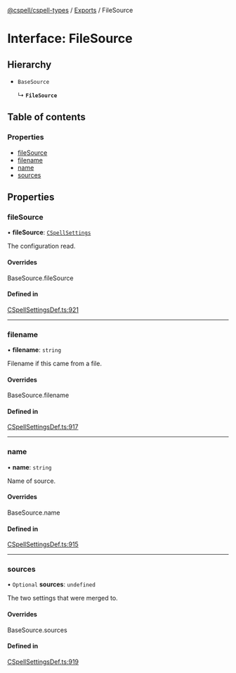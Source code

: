 [@cspell/cspell-types](../README.md) / [Exports](../modules.md) / FileSource

# Interface: FileSource

## Hierarchy

- `BaseSource`

  ↳ **`FileSource`**

## Table of contents

### Properties

- [fileSource](FileSource.md#filesource)
- [filename](FileSource.md#filename)
- [name](FileSource.md#name)
- [sources](FileSource.md#sources)

## Properties

### fileSource

• **fileSource**: [`CSpellSettings`](CSpellSettings.md)

The configuration read.

#### Overrides

BaseSource.fileSource

#### Defined in

[CSpellSettingsDef.ts:921](https://github.com/streetsidesoftware/cspell/blob/8074600/packages/cspell-types/src/CSpellSettingsDef.ts#L921)

___

### filename

• **filename**: `string`

Filename if this came from a file.

#### Overrides

BaseSource.filename

#### Defined in

[CSpellSettingsDef.ts:917](https://github.com/streetsidesoftware/cspell/blob/8074600/packages/cspell-types/src/CSpellSettingsDef.ts#L917)

___

### name

• **name**: `string`

Name of source.

#### Overrides

BaseSource.name

#### Defined in

[CSpellSettingsDef.ts:915](https://github.com/streetsidesoftware/cspell/blob/8074600/packages/cspell-types/src/CSpellSettingsDef.ts#L915)

___

### sources

• `Optional` **sources**: `undefined`

The two settings that were merged to.

#### Overrides

BaseSource.sources

#### Defined in

[CSpellSettingsDef.ts:919](https://github.com/streetsidesoftware/cspell/blob/8074600/packages/cspell-types/src/CSpellSettingsDef.ts#L919)
